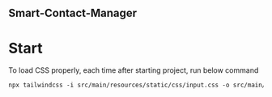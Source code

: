 ## Smart-Contact-Manager

# Start

To load CSS properly, each time after starting project, run below command

```html
npx tailwindcss -i src/main/resources/static/css/input.css -o src/main/resources/static/css/output.css --watch
```